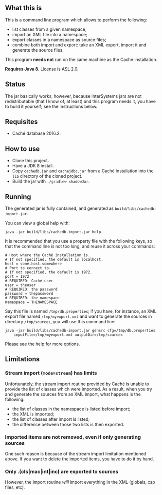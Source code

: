 ## What this is

This is a command line program which allows to perform the following:

* list classes from a given namespace;
* import an XML file into a namespace;
* export classes in a namespace as source files;
* combine both import and export: take an XML export, import it and generate the
  source files.

This program **needs not** run on the same machine as the Caché installation.

**Requires Java 8**. License is ASL 2.0.

## Status

The jar basically works; however, because InterSystems jars are not 
redistributable (that I know of, at least) and this program needs it, you have
to build it yourself; see the instructions below.

## Requisites

* Caché database 2016.2.

## How to use

* Clone this project.
* Have a JDK 8 install.
* Copy `cachedb.jar` and `cachejdbc.jar` from a Caché installation into the
  `lib` directory of the cloned project.
* Build the jar with `./gradlew shadowJar`.

## Running

The generated jar is fully contained, and generated as 
`build/libs/cachedb-import.jar`.

You can view a global help with:

```
java -jar build/libs/cachedb-import.jar help
```

It is recommended that you use a property file with the following keys, so that
the command line is not too long, and reuse it across your commands:


```
# Host where the Caché installation is.
# If not specified, the default is localhost.
host = some.host.somewhere
# Port to connect to.
# If not specified, the default is 1972.
port = 1972
# REQUIRED: Caché user
user = theuser
# REQUIRED: the password
password = thepassword
# REQUIRED: the namespace
namespace = THENAMESPACE
```

Say this file is named `/tmp/db.properties`; if you have, for instance, an XML
export file named `/tmp/myexport.xml` and want to generate the sources in
directory `/tmp/sources`, you will use this command line:

```
java -jar build/libs/cachedb-import.jar gensrc cfg=/tmp/db.properties
    inputFile=/tmp/myexport.xml outputDir=/tmp/sources
```

Please see the help for more options.

## Limitations

### Stream import (`mode=stream`) has limits

Unfortunately, the stream import routine provided by Caché is unable to provide
the list of classes which were imported. As a result, when you try and generate
the sources from an XML import, what happens is the following:

* the list of classes in the namespace is listed before import;
* the XML is imported;
* the list of classes after import is listed;
* the difference between those two lists is then exported.

### Imported items are not removed, even if only generating sources

One such reason is because of the stream import limitation mentioned above. If
you want to delete the imported items, you have to do it by hand.

### Only .(cls|mac|int|inc) are exported to sources

However, the import routine _will_ import everything in the XML (globals,
csp files, etc).


